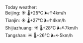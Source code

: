 Today weather:  
Beijing: ☀️   🌡️+25°C 🌬️↑4km/h  
Tianjin: ☀️   🌡️+27°C 🌬️↑4km/h  
Shijiazhuang: ☀️   🌡️+28°C 🌬️↖7km/h  
Tangshan: ☀️   🌡️+26°C 🌬️←5km/h  
